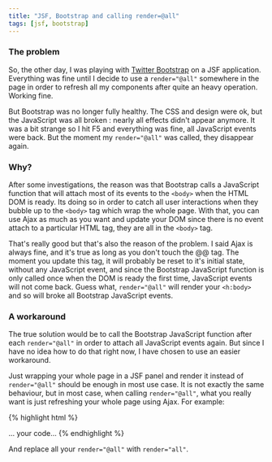 ```yaml
---
title: "JSF, Bootstrap and calling render=@all"
tags: [jsf, bootstrap]
---
```

### The problem

So, the other day, I was playing with [Twitter Bootstrap](http://twitter.github.com/bootstrap/index.html) on a JSF application. Everything was fine until I decide to use a `render="@all"` somewhere in the page in order to refresh all my components after quite an heavy operation. Working fine.

But Bootstrap was no longer fully healthy. The CSS and design were ok, but the JavaScript was all broken : nearly all effects didn't appear anymore. It was a bit strange so I hit F5 and everything was fine, all JavaScript events were back. But the moment my `render="@all"` was called, they disappear again.

### Why?

After some investigations, the reason was that Bootstrap calls a JavaScript function that will attach most of its events to the `<body>` when the HTML DOM is ready. Its doing so in order to catch all user interactions when they bubble up to the `<body>` tag which wrap the whole page. With that, you can use Ajax as much as you want and update your DOM since there is no event attach to a particular HTML tag, they are all in the `<body>` tag.

That's really good but that's also the reason of the problem. I said Ajax is always fine, and it's true as long as you don't touch the @<body>@ tag. The moment you update this tag, it will probably be reset to it's initial state, without any JavaScript event, and since the Bootstrap JavaScript function is only called once when the DOM is ready the first time, JavaScript events will not come back. Guess what, `render="@all"` will render your `<h:body>` and so will broke all Bootstrap JavaScript events.

### A workaround

The true solution would be to call the Bootstrap JavaScript function after each `render="@all"` in order to attach all JavaScript events again. But since I have no idea how to do that right now, I have chosen to use an easier workaround.

Just wrapping your whole page in a JSF panel and render it instead of `render="@all"` should be enough in most use case. It is not exactly the same behaviour, but in most case, when calling `render="@all"`, what you really want is just refreshing your whole page using Ajax. For example:

{% highlight html %}
<!DOCTYPE html>
<html lang="en-US"
      xmlns="http://www.w3.org/1999/xhtml"
      xmlns:h="http://java.sun.com/jsf/html"
      xmlns:f="http://java.sun.com/jsf/core"
      xmlns:ui="http://java.sun.com/jsf/facelets">
<h:head>
    <title>Site title</title>
</h:head>
<h:body>
    <h:panelGroup id="all">
        ... your code...
    </h:panelGroup>
</h:body>
</html>
{% endhighlight %}

And replace all your `render="@all"` with `render="all"`.
